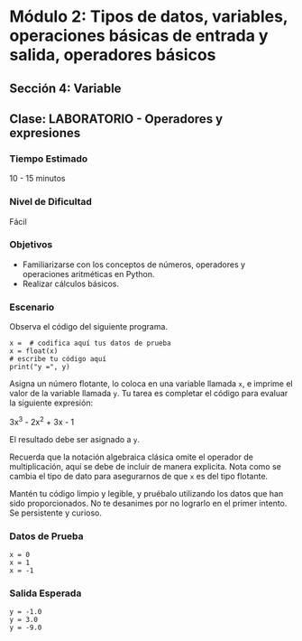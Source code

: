 # Módulo 2: Tipos de datos, variables, operaciones básicas de entrada y salida, operadores básicos 
## Sección 4: Variable 
## Clase: LABORATORIO - Operadores y expresiones

### Tiempo Estimado

10 - 15 minutos

### Nivel de Dificultad

Fácil

### Objetivos
 
* Familiarizarse con los conceptos de números, operadores y operaciones aritméticas en Python.
* Realizar cálculos básicos.


### Escenario

Observa el código del siguiente programa. 

```
x =  # codifica aquí tus datos de prueba
x = float(x)
# escribe tu código aquí
print("y =", y)
```

Asigna un número flotante, lo coloca en una variable llamada `x`, e imprime el valor de la variable llamada `y`. Tu tarea es completar el código para evaluar la siguiente expresión:

3x<sup>3</sup> - 2x<sup>2</sup> + 3x - 1

El resultado debe ser asignado a `y`.

Recuerda que la notación algebraica clásica omite el operador de multiplicación, aquí se debe de incluir de manera explicita. Nota como se cambia el tipo de dato para asegurarnos de que `x` es del tipo flotante.

Mantén tu código limpio y legible, y pruébalo utilizando los datos que han sido proporcionados. No te desanimes por no lograrlo en el primer intento. Se persistente y curioso. 

### Datos de Prueba

```
x = 0
x = 1
x = -1
```
### Salida Esperada
```
y = -1.0
y = 3.0
y = -9.0
```

